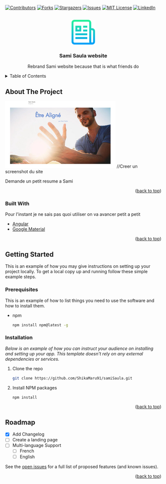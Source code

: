 
<div id="top"></div>

<!-- PROJECT SHIELDS -->
<!--
*** I'm using markdown "reference style" links for readability.
*** Reference links are enclosed in brackets [ ] instead of parentheses ( ).
*** See the bottom of this document for the declaration of the reference variables
*** for contributors-url, forks-url, etc. This is an optional, concise syntax you may use.
*** https://www.markdownguide.org/basic-syntax/#reference-style-links
-->
[![Contributors][contributors-shield]][contributors-url]
[![Forks][forks-shield]][forks-url]
[![Stargazers][stars-shield]][stars-url]
[![Issues][issues-shield]][issues-url]
[![MIT License][license-shield]][license-url]
[![LinkedIn][linkedin-shield]][linkedin-url]



<!-- PROJECT LOGO -->
<br />
<div align="center">
    <img src="images/logo.png" alt="Logo" width="80" height="80">
    <h3 align="center">Sami Saula website</h3>

  <p align="center">
    Rebrand Sami website because that is what friends do
  </p>
</div>



<!-- TABLE OF CONTENTS -->
<details>
  <summary>Table of Contents</summary>
  <ol>
    <li>
      <a href="#about-the-project">About The Project</a>
      <ul>
        <li><a href="#built-with">Built With</a></li>
      </ul>
    </li>
    <li>
      <a href="#getting-started">Getting Started</a>
      <ul>
        <li><a href="#prerequisites">Prerequisites</a></li>
        <li><a href="#installation">Installation</a></li>
      </ul>
    </li>
    <li><a href="#usage">Usage</a></li>
    <li><a href="#roadmap">Roadmap</a></li>
  </ol>
</details>



<!-- ABOUT THE PROJECT -->
## About The Project

[![Product Name Screen Shot][product-screenshot]](https://example.com) //Creer un screenshot du site

Demande un petit resume a Sami

<p align="right">(<a href="#top">back to top</a>)</p>



### Built With

Pour l'instant je ne sais pas quoi utiliser on va avancer petit a petit

* [Angular](https://angular.io/)
* [Google Material](https://material.io/)

<p align="right">(<a href="#top">back to top</a>)</p>



<!-- GETTING STARTED -->
## Getting Started

This is an example of how you may give instructions on setting up your project locally.
To get a local copy up and running follow these simple example steps.

### Prerequisites

This is an example of how to list things you need to use the software and how to install them.
* npm
  ```sh
  npm install npm@latest -g
  ```

### Installation

_Below is an example of how you can instruct your audience on installing and setting up your app. This template doesn't rely on any external dependencies or services._

<!--1. Get a free API Key at [https://example.com](https://example.com) !-->
1. Clone the repo
   ```sh
   git clone https://github.com/ShikaMaru91/samiSaula.git
   ```
2. Install NPM packages
   ```sh
   npm install
   ```
<!--5. Enter your API in `config.js`
   ```js
   const API_KEY = 'ENTER YOUR API'; 
   ```
!-->

<p align="right">(<a href="#top">back to top</a>)</p>



<!-- USAGE EXAMPLES 
## Usage

Use this space to show useful examples of how a project can be used. Additional screenshots, code examples and demos work well in this space. You may also link to more resources.

_For more examples, please refer to the [Documentation](https://example.com)_

<p align="right">(<a href="#top">back to top</a>)</p>
-->


<!-- ROADMAP -->
## Roadmap

- [x] Add Changelog
- [ ] Create a landing page
- [ ] Multi-language Support
    - [ ] French
    - [ ] English

See the [open issues](https://github.com/shikamaru91/samiSaula/issues) for a full list of proposed features (and known issues).

<p align="right">(<a href="#top">back to top</a>)</p>


<!-- MARKDOWN LINKS & IMAGES -->
<!-- https://www.markdownguide.org/basic-syntax/#reference-style-links -->
[contributors-shield]: https://img.shields.io/github/contributors/ShikaMaru91/samiSaula.svg?style=for-the-badge
[contributors-url]: https://github.com/ShikaMaru91/samiSaula/graphs/contributors
[forks-shield]: https://img.shields.io/github/forks/ShikaMaru91/samiSaula.svg?style=for-the-badge
[forks-url]: https://github.com/ShikaMaru91/samiSaula/network/members
[stars-shield]: https://img.shields.io/github/stars/ShikaMaru91/samiSaula.svg?style=for-the-badge
[stars-url]: https://github.com/ShikaMaru91/samiSaula/stargazers
[issues-shield]: https://img.shields.io/github/issues/ShikaMaru91/samiSaula.svg?style=for-the-badge
[issues-url]: https://github.com/ShikaMaru91/samiSaula/issues
[license-shield]: https://img.shields.io/github/license/ShikaMaru91/samiSaula.svg?style=for-the-badge
[license-url]: https://github.com/ShikaMaru91/samiSaula/blob/master/LICENSE.txt
[linkedin-shield]: https://img.shields.io/badge/-LinkedIn-black.svg?style=for-the-badge&logo=linkedin&colorB=555
[linkedin-url]: https://linkedin.com/in/marouan-ben-guirat-18192262/
[product-screenshot]: images/screenshot.png
